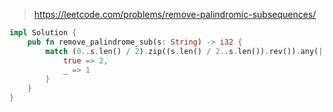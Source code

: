 > https://leetcode.com/problems/remove-palindromic-subsequences/

``` rust
impl Solution {
    pub fn remove_palindrome_sub(s: String) -> i32 {
        match (0..s.len() / 2).zip((s.len() / 2..s.len()).rev()).any(|(l, r)| s.as_bytes()[l] != s.as_bytes()[r]) {
            true => 2,
            _ => 1
        }
    }
}
```